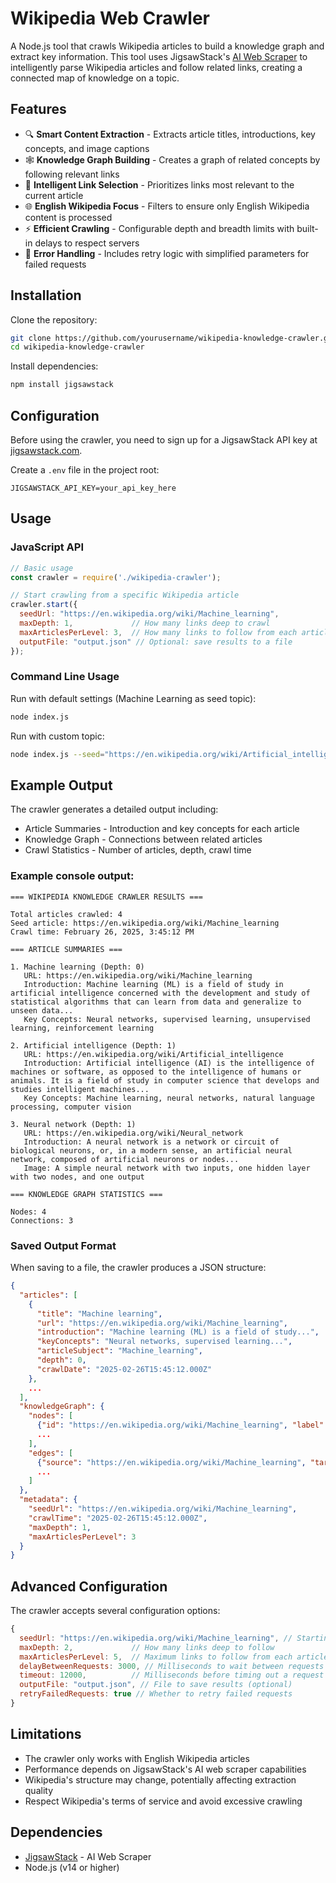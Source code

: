 # Wikipedia Web Crawler

A Node.js tool that crawls Wikipedia articles to build a knowledge graph and extract key information. This tool uses JigsawStack's [AI Web Scraper](https://jigsawstack.com/ai-web-scraper) to intelligently parse Wikipedia articles and follow related links, creating a connected map of knowledge on a topic.

## Features

- 🔍 **Smart Content Extraction** - Extracts article titles, introductions, key concepts, and image captions
- 🕸️ **Knowledge Graph Building** - Creates a graph of related concepts by following relevant links
- 🧠 **Intelligent Link Selection** - Prioritizes links most relevant to the current article
- 🌐 **English Wikipedia Focus** - Filters to ensure only English Wikipedia content is processed
- ⚡ **Efficient Crawling** - Configurable depth and breadth limits with built-in delays to respect servers
- 🔄 **Error Handling** - Includes retry logic with simplified parameters for failed requests

## Installation

Clone the repository:
```bash
git clone https://github.com/yourusername/wikipedia-knowledge-crawler.git
cd wikipedia-knowledge-crawler
```

Install dependencies:
```bash
npm install jigsawstack
```

## Configuration

Before using the crawler, you need to sign up for a JigsawStack API key at [jigsawstack.com](https://jigsawstack.com).

Create a `.env` file in the project root:
```
JIGSAWSTACK_API_KEY=your_api_key_here
```

## Usage

### JavaScript API

```javascript
// Basic usage
const crawler = require('./wikipedia-crawler');

// Start crawling from a specific Wikipedia article
crawler.start({
  seedUrl: "https://en.wikipedia.org/wiki/Machine_learning",
  maxDepth: 1,             // How many links deep to crawl
  maxArticlesPerLevel: 3,  // How many links to follow from each article
  outputFile: "output.json" // Optional: save results to a file
});
```

### Command Line Usage

Run with default settings (Machine Learning as seed topic):
```bash 
node index.js
```

Run with custom topic:
```bash
node index.js --seed="https://en.wikipedia.org/wiki/Artificial_intelligence" --depth=2 --breadth=5
```

## Example Output

The crawler generates a detailed output including:
- Article Summaries - Introduction and key concepts for each article
- Knowledge Graph - Connections between related articles
- Crawl Statistics - Number of articles, depth, crawl time

### Example console output:

```
=== WIKIPEDIA KNOWLEDGE CRAWLER RESULTS ===

Total articles crawled: 4
Seed article: https://en.wikipedia.org/wiki/Machine_learning
Crawl time: February 26, 2025, 3:45:12 PM

=== ARTICLE SUMMARIES ===

1. Machine learning (Depth: 0)
   URL: https://en.wikipedia.org/wiki/Machine_learning
   Introduction: Machine learning (ML) is a field of study in artificial intelligence concerned with the development and study of statistical algorithms that can learn from data and generalize to unseen data...
   Key Concepts: Neural networks, supervised learning, unsupervised learning, reinforcement learning

2. Artificial intelligence (Depth: 1)
   URL: https://en.wikipedia.org/wiki/Artificial_intelligence
   Introduction: Artificial intelligence (AI) is the intelligence of machines or software, as opposed to the intelligence of humans or animals. It is a field of study in computer science that develops and studies intelligent machines...
   Key Concepts: Machine learning, neural networks, natural language processing, computer vision

3. Neural network (Depth: 1)
   URL: https://en.wikipedia.org/wiki/Neural_network
   Introduction: A neural network is a network or circuit of biological neurons, or, in a modern sense, an artificial neural network, composed of artificial neurons or nodes...
   Image: A simple neural network with two inputs, one hidden layer with two nodes, and one output

=== KNOWLEDGE GRAPH STATISTICS ===

Nodes: 4
Connections: 3
```

### Saved Output Format

When saving to a file, the crawler produces a JSON structure:

```json
{
  "articles": [
    {
      "title": "Machine learning",
      "url": "https://en.wikipedia.org/wiki/Machine_learning",
      "introduction": "Machine learning (ML) is a field of study...",
      "keyConcepts": "Neural networks, supervised learning...",
      "articleSubject": "Machine_learning",
      "depth": 0,
      "crawlDate": "2025-02-26T15:45:12.000Z"
    },
    ...
  ],
  "knowledgeGraph": {
    "nodes": [
      {"id": "https://en.wikipedia.org/wiki/Machine_learning", "label": "Machine learning", "depth": 0},
      ...
    ],
    "edges": [
      {"source": "https://en.wikipedia.org/wiki/Machine_learning", "target": "https://en.wikipedia.org/wiki/Artificial_intelligence"},
      ...
    ]
  },
  "metadata": {
    "seedUrl": "https://en.wikipedia.org/wiki/Machine_learning",
    "crawlTime": "2025-02-26T15:45:12.000Z",
    "maxDepth": 1,
    "maxArticlesPerLevel": 3
  }
}
```

## Advanced Configuration

The crawler accepts several configuration options:

```javascript
{
  seedUrl: "https://en.wikipedia.org/wiki/Machine_learning", // Starting point
  maxDepth: 2,             // How many links deep to follow
  maxArticlesPerLevel: 5,  // Maximum links to follow from each article
  delayBetweenRequests: 3000, // Milliseconds to wait between requests
  timeout: 12000,          // Milliseconds before timing out a request
  outputFile: "output.json", // File to save results (optional)
  retryFailedRequests: true // Whether to retry failed requests
}
```

## Limitations

- The crawler only works with English Wikipedia articles
- Performance depends on JigsawStack's AI web scraper capabilities
- Wikipedia's structure may change, potentially affecting extraction quality
- Respect Wikipedia's terms of service and avoid excessive crawling

## Dependencies

- [JigsawStack](https://jigsawstack.com/ai-web-scraper) - AI Web Scraper
- Node.js (v14 or higher)